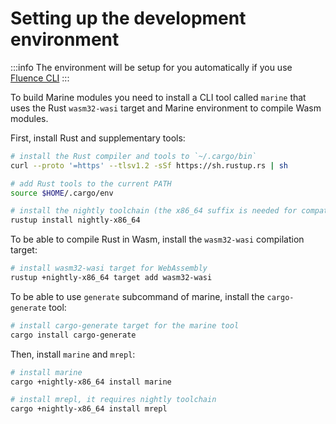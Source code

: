 # Setting up the development environment

:::info
The environment will be setup for you automatically if you use [Fluence CLI](/docs/build/get-started.md)
:::

To build Marine modules you need to install a CLI tool called `marine` that uses the Rust `wasm32-wasi` target and Marine environment to compile Wasm modules.

First, install Rust and supplementary tools:
<!-- cSpell:disable -->
```sh
# install the Rust compiler and tools to `~/.cargo/bin`
curl --proto '=https' --tlsv1.2 -sSf https://sh.rustup.rs | sh

# add Rust tools to the current PATH
source $HOME/.cargo/env

# install the nightly toolchain (the x86_64 suffix is needed for compatibility with M1) 
rustup install nightly-x86_64
```

To be able to compile Rust in Wasm, install the `wasm32-wasi` compilation target:

```sh
# install wasm32-wasi target for WebAssembly
rustup +nightly-x86_64 target add wasm32-wasi
```
<!-- cSpell:enable -->

To be able to use `generate` subcommand of marine, install the `cargo-generate` tool:

```sh
# install cargo-generate target for the marine tool
cargo install cargo-generate
```

Then, install `marine` and `mrepl`:

```sh
# install marine
cargo +nightly-x86_64 install marine

# install mrepl, it requires nightly toolchain
cargo +nightly-x86_64 install mrepl
```
